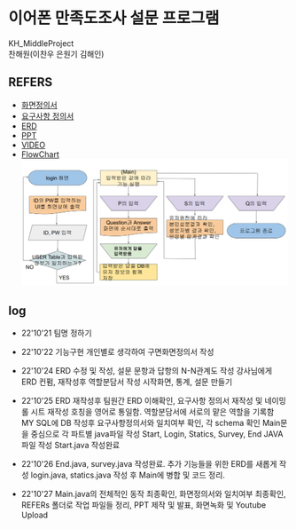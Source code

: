 # 이어폰 만족도조사 설문 프로그램
KH_MiddleProject  
찬해원(이찬우 은원기 김해인)

## REFERS
- [화면정의서](https://github.com/chanwho/KH_MiddleProject/blob/main/REFERS/%ED%99%94%EB%A9%B4%EC%A0%95%EC%9D%98%EC%84%9C_%EC%B0%AC%ED%95%B4%EC%9B%90_FINAL.pdf)
- [요구사항 정의서](https://github.com/chanwho/KH_MiddleProject/blob/main/REFERS/%EC%9A%94%EA%B5%AC%EC%82%AC%ED%95%AD%EC%A0%95%EC%9D%98%EC%84%9C_%EC%B0%AC%ED%95%B4%EC%9B%90_FINAL.pdf)
- [ERD](https://github.com/chanwho/KH_MiddleProject/blob/main/REFERS/ERD_FINAL.png)
- [PPT](https://github.com/chanwho/KH_MiddleProject/blob/main/REFERS/%EC%9D%B4%EC%96%B4%ED%8F%B0%20%EB%A7%8C%EC%A1%B1%EB%8F%84%EC%A1%B0%EC%82%AC%20%EC%84%A4%EB%AC%B8%20%ED%94%84%EB%A1%9C%EA%B7%B8%EB%9E%A8%20PPT.pdf)
- [VIDEO](https://www.youtube.com/watch?v=AOW354hVFhY)
- [FlowChart](https://github.com/chanwho/KH_MiddleProject/blob/main/REFERS/flow_chart.PNG)
![](https://github.com/chanwho/KH_MiddleProject/blob/main/REFERS/flow_chart.PNG)


## log
 - 22'10'21 팀명 정하기


 - 22'10'22 기능구현 개인별로 생각하여 구면화면정의서 작성


 - 22'10'24 ERD 수정 및 작성, 설문 문항과 답항의 N-N관계도 작성
   강사님에게 ERD 컨펌, 재작성후 역할분담서 작성
   시작화면, 통계, 설문 만들기


 - 22'10'25 ERD 재작성후 팀원간 ERD 이해확인, 요구사항 정의서 재작성 및 네이밍롤 시트 재작성
 호칭을 영어로 통일함. 역할분담서에 서로의 맡은 역할을 기록함
 MY SQL에 DB 작성후 요구사항정의서와 일치여부 확인, 각 schema 확인
 Main문을 중심으로 각 파트별 java파일 작성
 Start, Login, Statics, Survey, End JAVA 파일 작성
 Start.java 작성완료
 
 
 - 22'10'26 End.java, survey.java 작성완료. 추가 기능들을 위한 ERD를 새롭게 작성
 login.java, statics.java 작성 후 Main에 병합 및 코드 정리.
 
 
 - 22'10'27 Main.java의 전체적인 동작 최종확인, 화면정의서와 일치여부 최종확인, 
 REFERs 폴더로 작업 파일들 정리, PPT 제작 및 발표, 화면녹화 및 Youtube Upload

 
 
 
